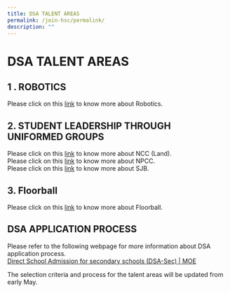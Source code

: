 ```yaml
---
title: DSA TALENT AREAS
permalink: /join-hsc/permalink/
description: ""
---
```

DSA TALENT AREAS
================

1 . ROBOTICS
------------

Please click on this [link](/hsc-experience/Co-Curriculum/robotics/permalink/) to know more about Robotics.

2\. STUDENT LEADERSHIP THROUGH UNIFORMED GROUPS
-----------------------------------------------

Please click on this [link](/hsc-experience/Co-Curriculum/ncc/permalink/) to know more about NCC (Land).  
Please click on this [link](/hsc-experience/Co-Curriculum/npcc/permalink/) to know more about NPCC.  
Please click on this [link](/hsc-experience/Co-Curriculum/stjohnbrigade/permalink/) to know more about SJB.  

3\. Floorball
-------------

Please click on this [link](https://hsc-experience/Co-Curriculum/floorball/permalink/) to know more about Floorball.

DSA APPLICATION PROCESS
-----------------------

Please refer to the following webpage for more information about DSA application process.   
[Direct School Admission for secondary schools (DSA-Sec) | MOE](https://www.moe.gov.sg/secondary/dsa)  
  
The selection criteria and process for the talent areas will be updated from early May.